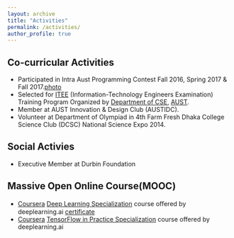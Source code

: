 ```yaml
---
layout: archive
title: "Activities"
permalink: /activities/
author_profile: true
---
```


## Co-curricular Activities
* Participated in Intra Aust Programming Contest Fall 2016, Spring 2017 & Fall
  2017.[photo](https://Solayman-Emon.github.io/files/Programming_Contest_Our_Group.jpg)
* Selected for [ITEE](http://bditec.gov.bd/) (Information-Technology Engineers Examination) Training
  Program Organized by [Department of CSE](http://aust.edu/cse/index.htm), [AUST](http://aust.edu/index.htm).
* Member at AUST Innovation & Design Club (AUSTIDC).
* Volunteer at Department of Olympiad in 4th Farm Fresh Dhaka College Science
  Club (DCSC) National Science Expo 2014.

## Social Activies
* Executive Member at Durbin Foundation

## Massive Open Online Course(MOOC) 
* [Coursera](https://www.coursera.org/) [Deep Learning Specialization](https://www.coursera.org/specializations/deep-learning?) course oﬀered by deeplearning.ai [certificate](https://Solayman-Emon.github.io/files/Neural_Networks_Coursera.pdf)          
* [Coursera](https://www.coursera.org/) [TensorFlow in Practice Specialization](https://www.coursera.org/specializations/tensorflow-in-practice?) course offered by deeplearning.ai 
